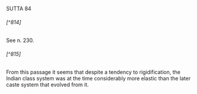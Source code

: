 SUTTA 84

###### [^814]
See n. 230.

###### [^815]
From this passage it seems that despite a tendency to rigidification, the Indian class system was at the time considerably more elastic than the later caste system that evolved from it.

